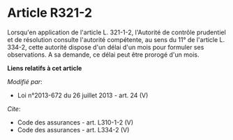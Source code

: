 # Article R321-2

Lorsqu'en application de l'article L. 321-1-2, l'Autorité de contrôle prudentiel et de résolution consulte l'autorité
compétente, au sens du 11° de l'article L. 334-2, cette autorité dispose d'un délai d'un mois pour formuler ses observations.
A sa demande, ce délai peut être prorogé d'un mois.

**Liens relatifs à cet article**

_Modifié par_:

  - Loi n°2013-672 du 26 juillet 2013 - art. 24 (V)

_Cite_:

  - Code des assurances - art. L310-1-2 (V)
  - Code des assurances - art. L334-2 (V)
